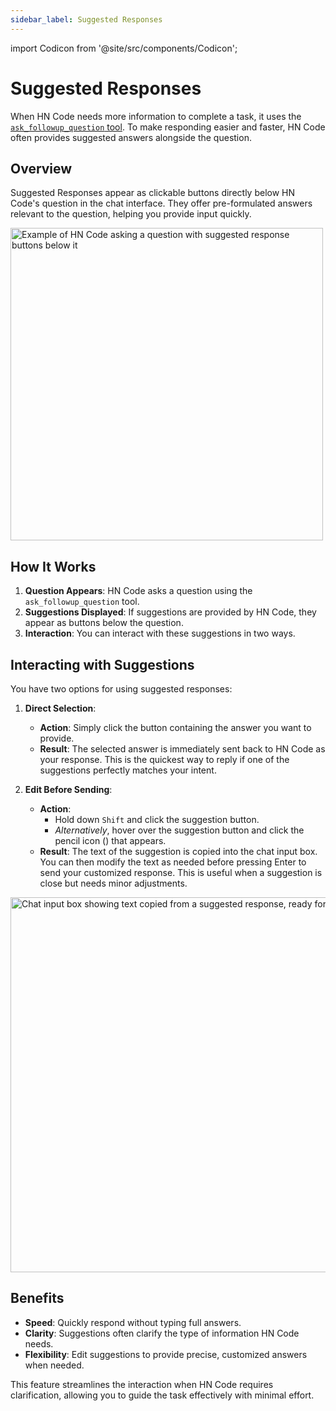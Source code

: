 ```yaml
---
sidebar_label: Suggested Responses
---
```


import Codicon from '@site/src/components/Codicon';

# Suggested Responses

When HN Code needs more information to complete a task, it uses the [`ask_followup_question` tool](/features/tools/ask-followup-question). To make responding easier and faster, HN Code often provides suggested answers alongside the question.

## Overview

Suggested Responses appear as clickable buttons directly below HN Code's question in the chat interface. They offer pre-formulated answers relevant to the question, helping you provide input quickly.

<img src="/docs/img/suggested-responses/suggested-responses.png" alt="Example of HN Code asking a question with suggested response buttons below it" width="500" />

## How It Works

1.  **Question Appears**: HN Code asks a question using the `ask_followup_question` tool.
2.  **Suggestions Displayed**: If suggestions are provided by HN Code, they appear as buttons below the question.
3.  **Interaction**: You can interact with these suggestions in two ways.

## Interacting with Suggestions

You have two options for using suggested responses:

1.  **Direct Selection**:

    - **Action**: Simply click the button containing the answer you want to provide.
    - **Result**: The selected answer is immediately sent back to HN Code as your response. This is the quickest way to reply if one of the suggestions perfectly matches your intent.

2.  **Edit Before Sending**:
    - **Action**:
        - Hold down `Shift` and click the suggestion button.
        - _Alternatively_, hover over the suggestion button and click the pencil icon (<Codicon name="edit" />) that appears.
    - **Result**: The text of the suggestion is copied into the chat input box. You can then modify the text as needed before pressing Enter to send your customized response. This is useful when a suggestion is close but needs minor adjustments.

<img src="/docs/img/suggested-responses/suggested-responses-1.png" alt="Chat input box showing text copied from a suggested response, ready for editing" width="600" />

## Benefits

- **Speed**: Quickly respond without typing full answers.
- **Clarity**: Suggestions often clarify the type of information HN Code needs.
- **Flexibility**: Edit suggestions to provide precise, customized answers when needed.

This feature streamlines the interaction when HN Code requires clarification, allowing you to guide the task effectively with minimal effort.
